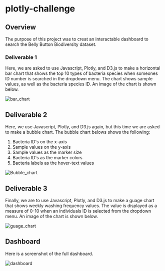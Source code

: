 # plotly-challenge
## Overview
The purpose of this project was to creat an interactable dashboard to search the Belly Button Biodiversity dataset. 

### Deliverable 1
Here, we are asked to use Javascript, Plotly, and D3.js to make a horizontal bar chart that shows the top 10 types of bacteria species when someones ID number is searched in the dropdown menu. The chart shows sample values, as well as the bacteria species ID. An image of the chart is shown below. 

![bar_chart](https://user-images.githubusercontent.com/80054925/120932347-fdd8e980-c6ba-11eb-87d7-c1d08bde1236.png)

## Deliverable 2
Here, we use Javascript, Plotly, and D3.js again, but this time we are asked to make a bubble chart. The bubble chart belows shows the following:
  1. Bacteria ID's on the x-axis
  2. Sample values on the y-axis
  3. Sample values as the marker size
  4. Bacteria ID's as the marker colors
  5. Bacteria labels as the hover-text values

![Bubble_chart](https://user-images.githubusercontent.com/80054925/120932533-dc2c3200-c6bb-11eb-9f78-6cb2f06ff690.png)

## Deliverable 3
Finally, we are to use Javascript, Plotly, and D3.js to make a guage chart that shows weekly washing frequency values. The value is displayed as a measure of 0-10 when an individuals ID is selected from the dropdown menu. An image of the chart is shown below. 

![guage_chart](https://user-images.githubusercontent.com/80054925/120932655-4513aa00-c6bc-11eb-8470-61e8ff7c99d0.png)

## Dashboard
Here is a screenshot of the full dashboard.

![dashboard](https://user-images.githubusercontent.com/80054925/120932739-9fad0600-c6bc-11eb-87ff-0605087896bd.png)
